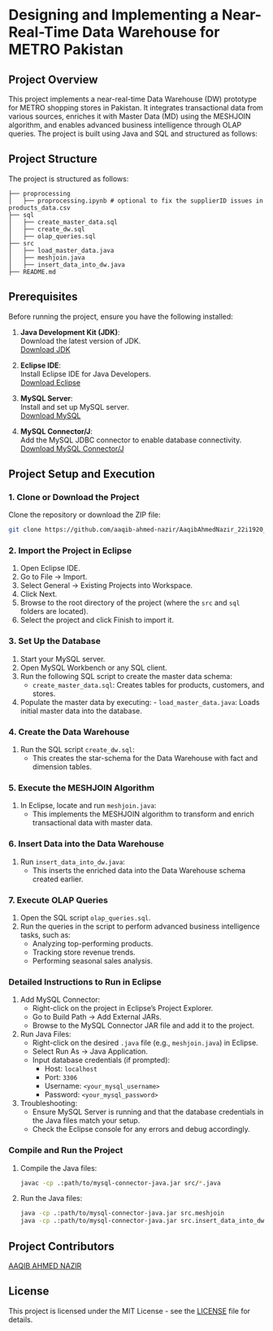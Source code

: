 # Designing and Implementing a Near-Real-Time Data Warehouse for METRO Pakistan

## Project Overview
This project implements a near-real-time Data Warehouse (DW) prototype for METRO shopping stores in Pakistan. It integrates transactional data from various sources, enriches it with Master Data (MD) using the MESHJOIN algorithm, and enables advanced business intelligence through OLAP queries. The project is built using Java and SQL and structured as follows:

## Project Structure
The project is structured as follows:

    ├── proprocessing
    │   ├── proprocessing.ipynb # optional to fix the supplierID issues in products_data.csv
    ├── sql
    │   ├── create_master_data.sql
    │   ├── create_dw.sql
    │   ├── olap_queries.sql
    ├── src
    │   ├── load_master_data.java
    │   ├── meshjoin.java
    │   ├── insert_data_into_dw.java
    ├── README.md


## Prerequisites
Before running the project, ensure you have the following installed:
1. **Java Development Kit (JDK)**:  
   Download the latest version of JDK.  
   [Download JDK](https://www.oracle.com/java/technologies/javase-downloads.html)

2. **Eclipse IDE**:  
   Install Eclipse IDE for Java Developers.  
   [Download Eclipse](https://www.eclipse.org/downloads/)

3. **MySQL Server**:  
   Install and set up MySQL server.  
   [Download MySQL](https://dev.mysql.com/downloads/installer/)

4. **MySQL Connector/J**:  
   Add the MySQL JDBC connector to enable database connectivity.  
   [Download MySQL Connector/J](https://dev.mysql.com/downloads/connector/j/)

## Project Setup and Execution

### 1. Clone or Download the Project
Clone the repository or download the ZIP file:
    
```bash
git clone https://github.com/aaqib-ahmed-nazir/AaqibAhmedNazir_22i1920_Project.git
```
    
### 2. Import the Project in Eclipse

1. Open Eclipse IDE.
2. Go to File → Import.
3. Select General → Existing Projects into Workspace.
4. Click Next.
5. Browse to the root directory of the project (where the `src` and `sql` folders are located).
6. Select the project and click Finish to import it.

### 3. Set Up the Database

1. Start your MySQL server.
2. Open MySQL Workbench or any SQL client.
3. Run the following SQL script to create the master data schema:
    - `create_master_data.sql`: Creates tables for products, customers, and stores.
4. Populate the master data by executing:
        - `load_master_data.java`: Loads initial master data into the database.

### 4. Create the Data Warehouse

1. Run the SQL script `create_dw.sql`:
    - This creates the star-schema for the Data Warehouse with fact and dimension tables.

### 5. Execute the MESHJOIN Algorithm

1. In Eclipse, locate and run `meshjoin.java`:
    - This implements the MESHJOIN algorithm to transform and enrich transactional data with master data.

### 6. Insert Data into the Data Warehouse

1. Run `insert_data_into_dw.java`:
    - This inserts the enriched data into the Data Warehouse schema created earlier.

### 7. Execute OLAP Queries

1. Open the SQL script `olap_queries.sql`.
2. Run the queries in the script to perform advanced business intelligence tasks, such as:
    - Analyzing top-performing products.
    - Tracking store revenue trends.
    - Performing seasonal sales analysis.

### Detailed Instructions to Run in Eclipse

1. Add MySQL Connector:
     - Right-click on the project in Eclipse’s Project Explorer.
    - Go to Build Path → Add External JARs.
    - Browse to the MySQL Connector JAR file and add it to the project.
2. Run Java Files:
    - Right-click on the desired `.java` file (e.g., `meshjoin.java`) in Eclipse.
    - Select Run As → Java Application.
    - Input database credentials (if prompted):
        - Host: `localhost`
        - Port: `3306`
        - Username: `<your_mysql_username>`
        - Password: `<your_mysql_password>`
3. Troubleshooting:
    - Ensure MySQL Server is running and that the database credentials in the Java files match your setup.
    - Check the Eclipse console for any errors and debug accordingly.

### Compile and Run the Project

1. Compile the Java files:
    ```bash
    javac -cp .:path/to/mysql-connector-java.jar src/*.java
    ```

2. Run the Java files:
    ```bash
    java -cp .:path/to/mysql-connector-java.jar src.meshjoin
    java -cp .:path/to/mysql-connector-java.jar src.insert_data_into_dw
    ```

## Project Contributors 
[AAQIB AHMED NAZIR](https://github.com/aaqib-ahmed-nazir)

## License
This project is licensed under the MIT License - see the [LICENSE](https://opensource.org/license/MIT) file for details.






